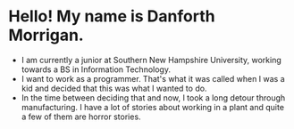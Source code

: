 # Hello! My name is Danforth Morrigan. 
 - I am currently a junior at Southern New Hampshire University, working towards a BS in Information Technology.
 - I want to work as a programmer. That's what it was called when I was a kid and decided that this was what I wanted to do.
 - In the time between deciding that and now, I took a long detour through manufacturing. I have a lot of stories about working in a plant and quite a few of them are horror stories.
